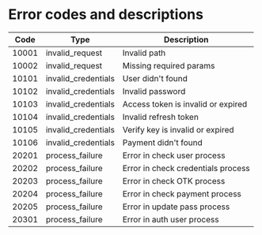 # Error codes and descriptions

| Code  | Type                | Description                        |
| ----- | ------------------- | ---------------------------------- |
| 10001 | invalid_request     | Invalid path                       |
| 10002 | invalid_request     | Missing required params            |
| 10101 | invalid_credentials | User didn't found                  |
| 10102 | invalid_credentials | Invalid password                   |
| 10103 | invalid_credentials | Access token is invalid or expired |
| 10104 | invalid_credentials | Invalid refresh token              |
| 10105 | invalid_credentials | Verify key is invalid or expired   |
| 10106 | invalid_credentials | Payment didn't found               |
| 20201 | process_failure     | Error in check user process        |
| 20202 | process_failure     | Error in check credentials process |
| 20203 | process_failure     | Error in check OTK process         |
| 20204 | process_failure     | Error in check payment process     |
| 20205 | process_failure     | Error in update pass process       |
| 20301 | process_failure     | Error in auth user process         |
